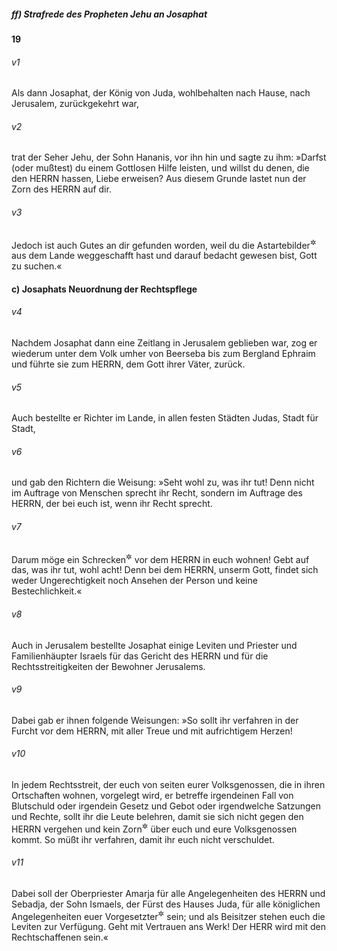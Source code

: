 ##### ff) Strafrede des Propheten Jehu an Josaphat

__19__

###### v1
Als dann Josaphat, der König von Juda, wohlbehalten nach Hause, nach Jerusalem, zurückgekehrt war,

###### v2
trat der Seher Jehu, der Sohn Hananis, vor ihn hin und sagte zu ihm: »Darfst (oder mußtest) du einem Gottlosen Hilfe leisten, und willst du denen, die den HERRN hassen, Liebe erweisen? Aus diesem Grunde lastet nun der Zorn des HERRN auf dir.

###### v3
Jedoch ist auch Gutes an dir gefunden worden, weil du die Astartebilder<sup title="oder: Götzensäulen">&#x2732;</sup>
 aus dem Lande weggeschafft hast und darauf bedacht gewesen bist, Gott zu suchen.«

#### c) Josaphats Neuordnung der Rechtspflege


###### v4
Nachdem Josaphat dann eine Zeitlang in Jerusalem geblieben war, zog er wiederum unter dem Volk umher von Beerseba bis zum Bergland Ephraim und führte sie zum HERRN, dem Gott ihrer Väter, zurück.

###### v5
Auch bestellte er Richter im Lande, in allen festen Städten Judas, Stadt für Stadt,

###### v6
und gab den Richtern die Weisung: »Seht wohl zu, was ihr tut! Denn nicht im Auftrage von Menschen sprecht ihr Recht, sondern im Auftrage des HERRN, der bei euch ist, wenn ihr Recht sprecht.

###### v7
Darum möge ein Schrecken<sup title="= heilige Scheu">&#x2732;</sup>
 vor dem HERRN in euch wohnen! Gebt auf das, was ihr tut, wohl acht! Denn bei dem HERRN, unserm Gott, findet sich weder Ungerechtigkeit noch Ansehen der Person und keine Bestechlichkeit.«

###### v8
Auch in Jerusalem bestellte Josaphat einige Leviten und Priester und Familienhäupter Israels für das Gericht des HERRN und für die Rechtsstreitigkeiten der Bewohner Jerusalems.

###### v9
Dabei gab er ihnen folgende Weisungen: »So sollt ihr verfahren in der Furcht vor dem HERRN, mit aller Treue und mit aufrichtigem Herzen!

###### v10
In jedem Rechtsstreit, der euch von seiten eurer Volksgenossen, die in ihren Ortschaften wohnen, vorgelegt wird, er betreffe irgendeinen Fall von Blutschuld oder irgendein Gesetz und Gebot oder irgendwelche Satzungen und Rechte, sollt ihr die Leute belehren, damit sie sich nicht gegen den HERRN vergehen und kein Zorn<sup title="oder: Strafgericht">&#x2732;</sup>
 über euch und eure Volksgenossen kommt. So müßt ihr verfahren, damit ihr euch nicht verschuldet.

###### v11
Dabei soll der Oberpriester Amarja für alle Angelegenheiten des HERRN und Sebadja, der Sohn Ismaels, der Fürst des Hauses Juda, für alle königlichen Angelegenheiten euer Vorgesetzter<sup title="oder: Vorsitzender">&#x2732;</sup>
 sein; und als Beisitzer stehen euch die Leviten zur Verfügung. Geht mit Vertrauen ans Werk! Der HERR wird mit den Rechtschaffenen sein.«